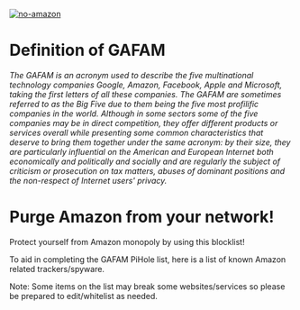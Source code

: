 [![no-amazon](https://raw.githubusercontent.com/nickspaargaren/no-amazon/master/GAFAMSPLATTEXTgit.png)](https://github.com/nickspaargaren/no-amazon)
# Definition of GAFAM

*The GAFAM is an acronym used to describe the five multinational technology companies Google, Amazon, Facebook, Apple and Microsoft, taking the first letters of all these companies. The GAFAM are sometimes referred to as the Big Five due to them being the five most profilific companies in the world. Although in some sectors some of the five companies may be in direct competition, they offer different products or services overall while presenting some common characteristics that deserve to bring them together under the same acronym: by their size, they are particularly influential on the American and European Internet both economically and politically and socially and are regularly the subject of criticism or prosecution on tax matters, abuses of dominant positions and the non-respect of Internet users' privacy.*

# Purge Amazon from your network!

Protect yourself from Amazon monopoly by using this blocklist!

To aid in completing the GAFAM PiHole list, here is a list of known Amazon related trackers/spyware.

Note: Some items on the list may break some websites/services so please be prepared to edit/whitelist as needed.